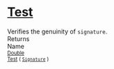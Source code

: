 # [Test](./Verifier-100664119.md)

Verifies the genuinity of `signature`.
<br>
Returns<img width=500/>Name
<br>
<sub>[Double](https://docs.microsoft.com/en-us/dotnet/api/System.Double)</sub><img width=500/><sub>[Test](./Verifier-100664119.md) ( [`Signature`](./../../Signature.md) )</sub><br>


